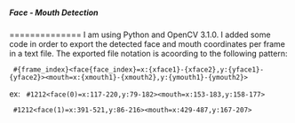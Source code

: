 ##### Face - Mouth Detection
==============
I am using Python and OpenCV 3.1.0. I added some code in order to export the detected face and mouth coordinates per frame in a text file. The exported file notation is acoording to the following pattern:

`` #{frame_index}<face{face_index}=x:{xface1}-{xface2},y:{yface1}-{yface2}><mouth=x:{xmouth1}-{xmouth2},y:{ymouth1}-{ymouth2}>``

ex:
`` #1212<face(0)=x:117-220,y:79-182><mouth=x:153-183,y:158-177>``

`` #1212<face(1)=x:391-521,y:86-216><mouth=x:429-487,y:167-207>``

